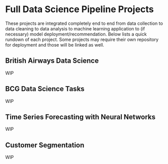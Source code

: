 # Full Data Science Pipeline Projects

These projects are integrated completely end to end from data collection to data cleaning to data analysis to machine learning application to (if necessary) model deployment/recommendation.
Below lists a quick rundown of each project. Some projects may require their own repository for deployment and those will be linked as well.

## British Airways Data Science
WIP

## BCG Data Science Tasks
WIP

## Time Series Forecasting with Neural Networks
WIP

## Customer Segmentation
WIP
